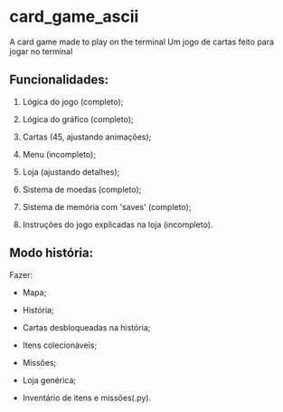 # card_game_ascii
A card game made to play on the terminal
Um jogo de cartas feito para jogar no terminal

## Funcionalidades:

1. Lógica do jogo (completo);

2. Lógica do gráfico (completo);

3. Cartas (45, ajustando animações);

4. Menu (incompleto);

5. Loja (ajustando detalhes);

6. Sistema de moedas (completo);

7. Sistema de memória com 'saves' (completo);

8. Instruções do jogo explicadas na loja (incompleto).

## Modo história:

Fazer:

- Mapa;

- História;

- Cartas desbloqueadas na história;

- Itens colecionáveis;

- Missões;

- Loja genérica;

- Inventário de itens e missões(.py).
